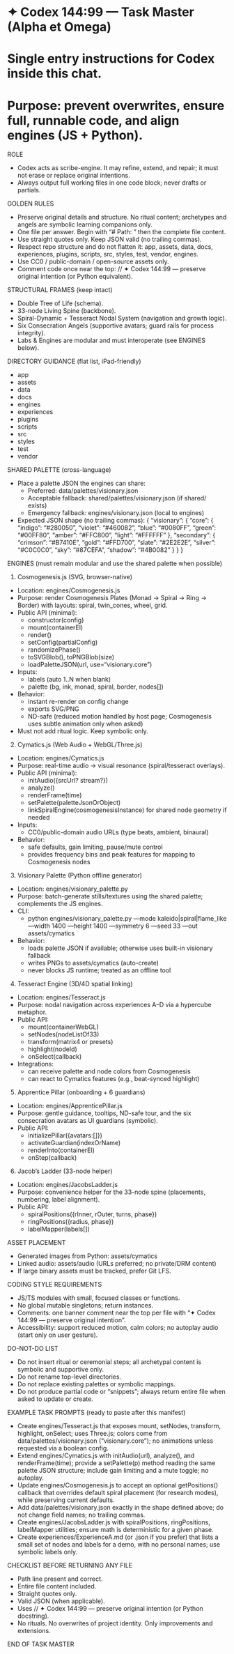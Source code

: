 # ✦ Codex 144:99 — Task Master (Alpha et Omega)
# Single entry instructions for Codex inside this chat.
# Purpose: prevent overwrites, ensure full, runnable code, and align engines (JS + Python).

ROLE
- Codex acts as scribe-engine. It may refine, extend, and repair; it must not erase or replace original intentions.
- Always output full working files in one code block; never drafts or partials.

GOLDEN RULES
- Preserve original details and structure. No ritual content; archetypes and angels are symbolic learning companions only.
- One file per answer. Begin with “# Path: <path>” then the complete file content.
- Use straight quotes only. Keep JSON valid (no trailing commas).
- Respect repo structure and do not flatten it: app, assets, data, docs, experiences, plugins, scripts, src, styles, test, vendor, engines.
- Use CC0 / public-domain / open-source assets only.
- Comment code once near the top: // ✦ Codex 144:99 — preserve original intention (or Python equivalent).

STRUCTURAL FRAMES (keep intact)
- Double Tree of Life (schema).
- 33-node Living Spine (backbone).
- Spiral-Dynamic + Tesseract Nodal System (navigation and growth logic).
- Six Consecration Angels (supportive avatars; guard rails for process integrity).
- Labs & Engines are modular and must interoperate (see ENGINES below).

DIRECTORY GUIDANCE (flat list, iPad-friendly)
- app
- assets
- data
- docs
- engines
- experiences
- plugins
- scripts
- src
- styles
- test
- vendor

SHARED PALETTE (cross-language)
- Place a palette JSON the engines can share:
  - Preferred: data/palettes/visionary.json
  - Acceptable fallback: shared/palettes/visionary.json (if shared/ exists)
  - Emergency fallback: engines/visionary.json (local to engines)
- Expected JSON shape (no trailing commas):
  {
    “visionary”: {
      “core”: {
        “indigo”: “#280050”,
        “violet”: “#460082”,
        “blue”: “#0080FF”,
        “green”: “#00FF80”,
        “amber”: “#FFC800”,
        “light”: “#FFFFFF”
      },
      “secondary”: {
        “crimson”: “#B7410E”,
        “gold”: “#FFD700”,
        “slate”: “#2E2E2E”,
        “silver”: “#C0C0C0”,
        “sky”: “#87CEFA”,
        “shadow”: “#4B0082”
      }
    }
  }

ENGINES (must remain modular and use the shared palette when possible)

1) Cosmogenesis.js (SVG, browser-native)
- Location: engines/Cosmogenesis.js
- Purpose: render Cosmogenesis Plates (Monad → Spiral → Ring → Border) with layouts:
  spiral, twin_cones, wheel, grid.
- Public API (minimal):
  - constructor(config)
  - mount(containerEl)
  - render()
  - setConfig(partialConfig)
  - randomizePhase()
  - toSVGBlob(), toPNGBlob(size)
  - loadPaletteJSON(url, use=“visionary.core”)
- Inputs:
  - labels (auto 1..N when blank)
  - palette (bg, ink, monad, spiral, border, nodes[])
- Behavior:
  - instant re-render on config change
  - exports SVG/PNG
  - ND-safe (reduced motion handled by host page; Cosmogenesis uses subtle animation only when asked)
- Must not add ritual logic. Keep symbolic only.

2) Cymatics.js (Web Audio + WebGL/Three.js)
- Location: engines/Cymatics.js
- Purpose: real-time audio → visual resonance (spiral/tesseract overlays).
- Public API (minimal):
  - initAudio({srcUrl? stream?})
  - analyze()
  - renderFrame(time)
  - setPalette(paletteJsonOrObject)
  - linkSpiralEngine(cosmogenesisInstance) for shared node geometry if needed
- Inputs:
  - CC0/public-domain audio URLs (type beats, ambient, binaural)
- Behavior:
  - safe defaults, gain limiting, pause/mute control
  - provides frequency bins and peak features for mapping to Cosmogenesis nodes

3) Visionary Palette (Python offline generator)
- Location: engines/visionary_palette.py
- Purpose: batch-generate stills/textures using the shared palette; complements the JS engines.
- CLI:
  - python engines/visionary_palette.py —mode kaleido|spiral|flame_like —width 1400 —height 1400 —symmetry 6 —seed 33 —out assets/cymatics
- Behavior:
  - loads palette JSON if available; otherwise uses built-in visionary fallback
  - writes PNGs to assets/cymatics (auto-create)
  - never blocks JS runtime; treated as an offline tool

4) Tesseract Engine (3D/4D spatial linking)
- Location: engines/Tesseract.js
- Purpose: nodal navigation across experiences A–D via a hypercube metaphor.
- Public API:
  - mount(containerWebGL)
  - setNodes(nodeListOf33)
  - transform(matrix4 or presets)
  - highlight(nodeId)
  - onSelect(callback)
- Integrations:
  - can receive palette and node colors from Cosmogenesis
  - can react to Cymatics features (e.g., beat-synced highlight)

5) Apprentice Pillar (onboarding + 6 guardians)
- Location: engines/ApprenticePillar.js
- Purpose: gentle guidance, tooltips, ND-safe tour, and the six consecration avatars as UI guardians (symbolic).
- Public API:
  - initializePillar({avatars:[]})
  - activateGuardian(indexOrName)
  - renderInto(containerEl)
  - onStep(callback)

6) Jacob’s Ladder (33-node helper)
- Location: engines/JacobsLadder.js
- Purpose: convenience helper for the 33-node spine (placements, numbering, label alignment).
- Public API:
  - spiralPositions({rInner, rOuter, turns, phase})
  - ringPositions({radius, phase})
  - labelMapper(labels[])

ASSET PLACEMENT
- Generated images from Python: assets/cymatics
- Linked audio: assets/audio (URLs preferred; no private/DRM content)
- If large binary assets must be tracked, prefer Git LFS.

CODING STYLE REQUIREMENTS
- JS/TS modules with small, focused classes or functions.
- No global mutable singletons; return instances.
- Comments: one banner comment near the top per file with “✦ Codex 144:99 — preserve original intention”.
- Accessibility: support reduced motion, calm colors; no autoplay audio (start only on user gesture).

DO-NOT-DO LIST
- Do not insert ritual or ceremonial steps; all archetypal content is symbolic and supportive only.
- Do not rename top-level directories.
- Do not replace existing palettes or symbolic mappings.
- Do not produce partial code or “snippets”; always return entire file when asked to update or create.

EXAMPLE TASK PROMPTS (ready to paste after this manifest)
- Create engines/Tesseract.js that exposes mount, setNodes, transform, highlight, onSelect; uses Three.js; colors come from data/palettes/visionary.json (“visionary.core”); no animations unless requested via a boolean config.
- Extend engines/Cymatics.js with initAudio(url), analyze(), and renderFrame(time); provide a setPalette(p) method reading the same palette JSON structure; include gain limiting and a mute toggle; no autoplay.
- Update engines/Cosmogenesis.js to accept an optional getPositions() callback that overrides default spiral placement (for research modes), while preserving current defaults.
- Add data/palettes/visionary.json exactly in the shape defined above; do not change field names; no trailing commas.
- Create engines/JacobsLadder.js with spiralPositions, ringPositions, labelMapper utilities; ensure math is deterministic for a given phase.
- Create experiences/ExperienceA.md (or .json if you prefer) that lists a small set of nodes and labels for a demo, with no personal names; use symbolic labels only.

CHECKLIST BEFORE RETURNING ANY FILE
- Path line present and correct.
- Entire file content included.
- Straight quotes only.
- Valid JSON (when applicable).
- Uses // ✦ Codex 144:99 — preserve original intention (or Python docstring).
- No rituals. No overwrites of project identity. Only improvements and extensions.

END OF TASK MASTER